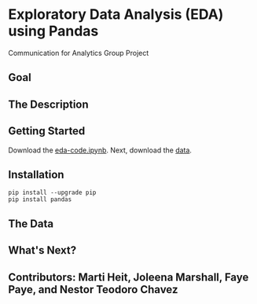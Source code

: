 # Exploratory Data Analysis (EDA) using Pandas
Communication for Analytics Group Project


## Goal

## The Description

## Getting Started 

Download the [eda-code.ipynb](https://github.com/neteodorochavez/msds610-eda-pandas/eda). Next, download the [data](https://github.com/neteodorochavez/msds610-eda-pandas/data). 



## Installation

```
pip install --upgrade pip
pip install pandas
```

## The Data 

## What's Next? 


## Contributors: Marti Heit, Joleena Marshall, Faye Paye, and Nestor Teodoro Chavez
